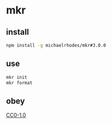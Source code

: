 # mkr

## install
```sh
npm install -g michaelrhodes/mkr#3.0.0
```

## use
```sh
mkr init
mkr format
```

## obey
[CC0-1.0](https://creativecommons.org/publicdomain/zero/1.0/)
